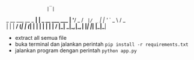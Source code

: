                     _                  
                   | |                 
 _ __ ___  __ _  __| |  _ __ ___   ___ 
| '__/ _ \/ _` |/ _` | | '_ ` _ \ / _ \
| | |  __/ (_| | (_| | | | | | | |  __/
|_|  \___|\__,_|\__,_| |_| |_| |_|\___|
                                       
                                       

- extract all semua file
- buka terminal dan jalankan perintah ```pip install -r requirements.txt```
- jalankan program dengan perintah ```python app.py```